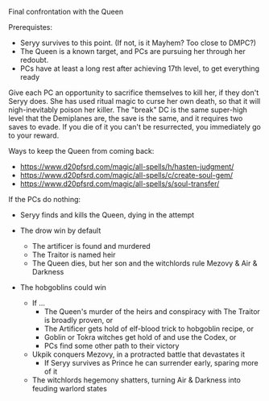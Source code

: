 Final confrontation with the Queen

Prerequistes:
- Seryy survives to this point. (If not, is it Mayhem? Too close to DMPC?)
- The Queen is a known target, and PCs are pursuing her through her redoubt.
- PCs have at least a long rest after achieving 17th level, to get everything ready

Give each PC an opportunity to sacrifice themselves to kill her, if they don't Seryy does. She has used ritual magic to curse her own death, so that it will nigh-inevitably poison her killer. The "break" DC is the same super-high level that the Demiplanes are, the save is the same, and it requires two saves to evade. If you die of it you can't be resurrected, you immediately go to your reward.


Ways to keep the Queen from coming back:
- https://www.d20pfsrd.com/magic/all-spells/h/hasten-judgment/
- https://www.d20pfsrd.com/magic/all-spells/c/create-soul-gem/
- https://www.d20pfsrd.com/magic/all-spells/s/soul-transfer/



If the PCs do nothing:
- Seryy finds and kills the Queen, dying in the attempt

- The drow win by default
  - The artificer is found and murdered
  - The Traitor is named heir
  - The Queen dies, but her son and the witchlords rule Mezovy & Air & Darkness

- The hobgoblins could win 
  - If ...
    - The Queen's murder of the heirs and conspiracy with The Traitor is broadly proven, or
    - The Artificer gets hold of elf-blood trick to hobgoblin recipe, or
    - Goblin or Tokra witches get hold of and use the Codex, or
    - PCs find some other path to their victory
  - Ukpik conquers Mezovy, in a protracted battle that devastates it
    - If Seryy survives as Prince he can surrender early, sparing more of it
  - The witchlords hegemony shatters, turning Air & Darkness into feuding warlord states

